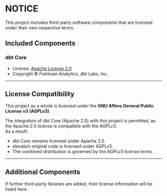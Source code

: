 # NOTICE

This project includes third-party software components that are licensed under their own respective terms.  

## Included Components

### dbt Core
- License: [Apache License 2.0](https://www.apache.org/licenses/LICENSE-2.0)  
- Copyright © Fishtown Analytics, dbt Labs, Inc.

---

## License Compatibility
This project as a whole is licensed under the **GNU Affero General Public License v3 (AGPLv3)**.  

The integration of dbt Core (Apache 2.0) with this project is permitted, as the Apache 2.0 license is compatible with the AGPLv3.  
As a result:
- dbt Core remains licensed under Apache 2.0.  
- elevata’s original code is licensed under AGPLv3.  
- The combined distribution is governed by the AGPLv3 license terms.  

---

## Additional Components
If further third-party libraries are added, their license information will be listed here.
